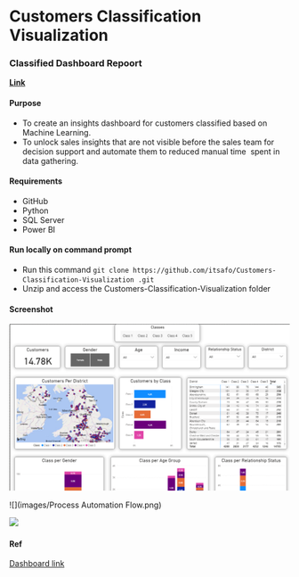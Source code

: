 # Customers Classification Visualization

### Classified Dashboard Repoort
**[Link](https://dataanalyst.afolabi.tk/computer-hardware-manufacturer/#dashboard)**


#### Purpose
+ To create an insights dashboard for customers classified based on Machine Learning.
+ To unlock sales insights that are not visible before the sales team for decision support and automate them to reduced manual time  spent in data gathering.


#### Requirements
+ GitHub
+ Python
+ SQL Server
+ Power BI


#### Run locally on command prompt
+ Run this command `git clone https://github.com/itsafo/Customers-Classification-Visualization
.git`
+ Unzip and access the Customers-Classification-Visualization
 folder


#### Screenshot
![](https://github.com/itsafo/Customers-Classification-Visualization/blob/main/images/Dashboard%20Report.png)



![](images/Process Automation Flow.png)



![](images/ml_streamlit_app03.png)




#### Ref
<a href="https://dataanalyst.afolabi.tk/computer-hardware-manufacturer/#dashboard" target="_blank">Dashboard link</a>

